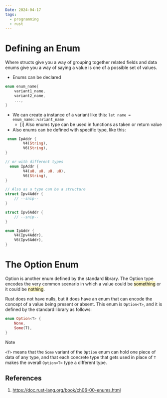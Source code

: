 ```yaml
---
Date: 2024-04-17
tags:
  - programming
  - rust
---
```

# Defining an Enum
Where structs give you a way of grouping together related fields and data enums give you a way of saying a value is one of a possible set of values.
- Enums can be declared 
```rust
enum enum_name{
	variant1_name,
	variant2_name,
	...,
}
```
- We can create a instance of a variant like this: `let name = enum_name::variant_name`
	- [i] Also enums type can be used in functions as taken or return value
- Also enums can be defined with specific type, like this:
```rust
 enum IpAddr {
        V4(String),
        V6(String),
}

// or with different types
  enum IpAddr {
        V4(u8, u8, u8, u8),
        V6(String),
}

// Also as a type can be a structure
struct Ipv4Addr {
    // --snip--
}

struct Ipv6Addr {
    // --snip--
}

enum IpAddr {
    V4(Ipv4Addr),
    V6(Ipv6Addr),
}
```

# The Option Enum

Option is another enum defined by the standard library. The Option type encodes the very common scenario in which a value could be <mark style="background: #FFF3A3A6;">something</mark> or it could be <mark style="background: #FFF3A3A6;">nothing</mark>.

Rust does not have nulls, but it does have an enum that can encode the concept of a value being present or absent. This enum is `Option<T>`, and it is defined by the standard library as follows:
```rust
enum Option<T> {
    None,
    Some(T),
}
```
> [!note]
> `<T>` means that the `Some` variant of the `Option` enum can hold one piece of data of any type, and that each concrete type that gets used in place of `T` makes the overall `Option<T>` type a different type.
## References 
1. https://doc.rust-lang.org/book/ch06-00-enums.html